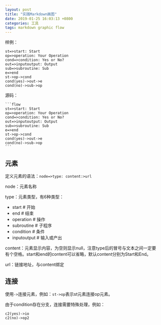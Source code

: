 ```yaml
---
layout: post
title: "实践Markdown画图"
date: 2019-01-25 16:03:13 +0800
categories: 工具
tags: markdown graphic flow
---
```




样例：

```flow
st=>start: Start
op=>operation: Your Operation
cond=>condition: Yes or No?
out=>inputoutput: Output
sub=>subroutine: Sub
e=>end
st->op->cond
cond(yes)->out->e
cond(no)->sub->op
```

源码：

```
​```flow
st=>start: Start
op=>operation: Your Operation
cond=>condition: Yes or No?
out=>inputoutput: Output
sub=>subroutine: Sub
e=>end
st->op->cond
cond(yes)->out->e
cond(no)->sub->op
​```
```



## 元素

定义元素的语法：`node=>type: content:>url`

node：元素名称

type：元素类型，有6种类型：

- start # 开始
- end # 结束
- operation # 操作
- subroutine # 子程序
- condition # 条件
- inputoutput # 输入或产出

content：元素显示内容，为空则显示null，注意type后的冒号与文本之间一定要有个空格。start和end的content可以省略，默认content分别为Start和End。

url：链接地址，与content绑定

## 连接

使用`->`连接元素，例如：`st->op`表示st元素连接op元素。

由于condition存在分支，连接需要特殊处理，例如：

```
c2(yes)->io
c2(no)->op2
```



